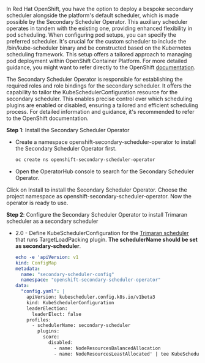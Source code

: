 
In Red Hat OpenShift, you have the option to deploy a bespoke secondary scheduler alongside the platform's default scheduler, which is made possible by the Secondary Scheduler Operator. This auxiliary scheduler operates in tandem with the existing one, providing enhanced flexibility in pod scheduling. When configuring pod setups, you can specify the preferred scheduler. It's crucial for the custom scheduler to include the /bin/kube-scheduler binary and be constructed based on the Kubernetes scheduling framework. This setup offers a tailored approach to managing pod deployment within OpenShift Container Platform. For more detailed guidance, you might want to refer directly to the OpenShift [documentation](https://docs.openshift.com/container-platform/4.15/nodes/scheduling/secondary_scheduler/index.html).

The Secondary Scheduler Operator is responsible for establishing the required roles and role bindings for the secondary scheduler. It offers the capability to tailor the KubeSchedulerConfiguration resource for the secondary scheduler. This enables precise control over which scheduling plugins are enabled or disabled, ensuring a tailored and efficient scheduling process. For detailed information and guidance, it's recommended to refer to the OpenShift documentation.

__Step 1__: Install the Secondary Scheduler Operator

- Create a namespace  openshift-secondary-scheduler-operator to install the Secondary Scheduler Operator first.
  ```bash
  oc create ns openshift-secondary-scheduler-operator
  ```

- Open the OperatorHub console to search for the Secondary Scheduler Operator.


Click on Install to install the Secondary Scheduler Operator.
Choose the project namespace as openshift-secondary-scheduler-operator.
Now the operator is ready to use.

__Step 2__: Configure the Secondary Scheduler Operator to install Trimaran scheduler as a secondary scheduler

  - 2.0 - Define KubeSchedulerConfiguration for the [Trimaran scheduler](https://github.com/kubernetes-sigs/scheduler-plugins/blob/master/pkg/trimaran/README.md) that runs TargetLoadPacking plugin. __The schedulerName should be set as secondary-scheduler__.

    ```yaml
    echo -e 'apiVersion: v1
    kind: ConfigMap
    metadata:
      name: "secondary-scheduler-config"                  
      namespace: "openshift-secondary-scheduler-operator" 
    data:
      "config.yaml": |
        apiVersion: kubescheduler.config.k8s.io/v1beta3
        kind: KubeSchedulerConfiguration                  
        leaderElection:
          leaderElect: false
        profiles:
          - schedulerName: secondary-scheduler            
            plugins:                                      
              score:
                disabled:
                  - name: NodeResourcesBalancedAllocation
                  - name: NodeResourcesLeastAllocated' | tee KubeSchedulerConfiguration-cm.yaml
  ```
